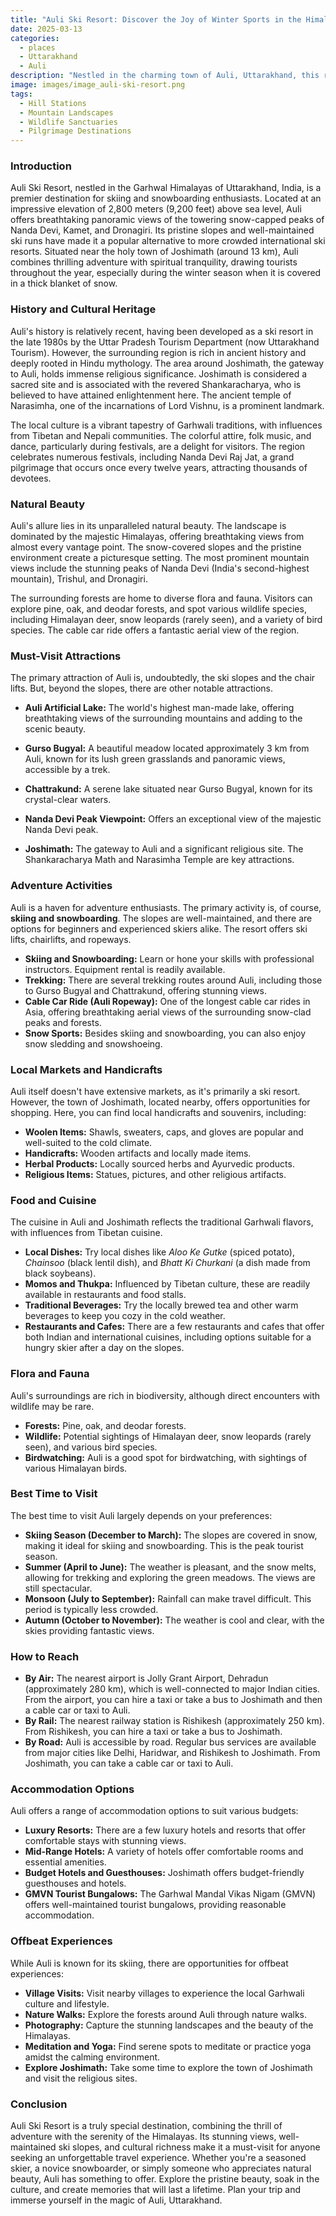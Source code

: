 ```yaml
---
title: "Auli Ski Resort: Discover the Joy of Winter Sports in the Himalayas"
date: 2025-03-13
categories:
  - places
  - Uttarakhand
  - Auli
description: "Nestled in the charming town of Auli, Uttarakhand, this renowned ski resort stands at an elevation of 2800 meters above sea level. It is a haven for winter sports enthusiasts and offers breathtaking views of the Kanchenjunga mountain range. Perfect for families and beginners alike, Auli provides slopes that cater to all skill levels, making it one of India's top choices for skiing."
image: images/image_auli-ski-resort.png
tags: 
  - Hill Stations
  - Mountain Landscapes
  - Wildlife Sanctuaries
  - Pilgrimage Destinations
---
```



### **Introduction**

Auli Ski Resort, nestled in the Garhwal Himalayas of Uttarakhand, India, is a premier destination for skiing and snowboarding enthusiasts. Located at an impressive elevation of 2,800 meters (9,200 feet) above sea level, Auli offers breathtaking panoramic views of the towering snow-capped peaks of Nanda Devi, Kamet, and Dronagiri. Its pristine slopes and well-maintained ski runs have made it a popular alternative to more crowded international ski resorts. Situated near the holy town of Joshimath (around 13 km), Auli combines thrilling adventure with spiritual tranquility, drawing tourists throughout the year, especially during the winter season when it is covered in a thick blanket of snow.

### **History and Cultural Heritage**

Auli's history is relatively recent, having been developed as a ski resort in the late 1980s by the Uttar Pradesh Tourism Department (now Uttarakhand Tourism). However, the surrounding region is rich in ancient history and deeply rooted in Hindu mythology. The area around Joshimath, the gateway to Auli, holds immense religious significance. Joshimath is considered a sacred site and is associated with the revered Shankaracharya, who is believed to have attained enlightenment here. The ancient temple of Narasimha, one of the incarnations of Lord Vishnu, is a prominent landmark.



The local culture is a vibrant tapestry of Garhwali traditions, with influences from Tibetan and Nepali communities. The colorful attire, folk music, and dance, particularly during festivals, are a delight for visitors. The region celebrates numerous festivals, including Nanda Devi Raj Jat, a grand pilgrimage that occurs once every twelve years, attracting thousands of devotees.

### **Natural Beauty**

Auli's allure lies in its unparalleled natural beauty. The landscape is dominated by the majestic Himalayas, offering breathtaking views from almost every vantage point. The snow-covered slopes and the pristine environment create a picturesque setting. The most prominent mountain views include the stunning peaks of Nanda Devi (India's second-highest mountain), Trishul, and Dronagiri.



The surrounding forests are home to diverse flora and fauna. Visitors can explore pine, oak, and deodar forests, and spot various wildlife species, including Himalayan deer, snow leopards (rarely seen), and a variety of bird species. The cable car ride offers a fantastic aerial view of the region.

### **Must-Visit Attractions**

The primary attraction of Auli is, undoubtedly, the ski slopes and the chair lifts. But, beyond the slopes, there are other notable attractions.

*   **Auli Artificial Lake:** The world's highest man-made lake, offering breathtaking views of the surrounding mountains and adding to the scenic beauty.
    
*   **Gurso Bugyal:** A beautiful meadow located approximately 3 km from Auli, known for its lush green grasslands and panoramic views, accessible by a trek.
    
*   **Chattrakund:** A serene lake situated near Gurso Bugyal, known for its crystal-clear waters.
*   **Nanda Devi Peak Viewpoint:** Offers an exceptional view of the majestic Nanda Devi peak.
*   **Joshimath:** The gateway to Auli and a significant religious site. The Shankaracharya Math and Narasimha Temple are key attractions.
    

### **Adventure Activities**

Auli is a haven for adventure enthusiasts. The primary activity is, of course, **skiing and snowboarding**. The slopes are well-maintained, and there are options for beginners and experienced skiers alike. The resort offers ski lifts, chairlifts, and ropeways.

*   **Skiing and Snowboarding:** Learn or hone your skills with professional instructors. Equipment rental is readily available.
*   **Trekking:** There are several trekking routes around Auli, including those to Gurso Bugyal and Chattrakund, offering stunning views.
*   **Cable Car Ride (Auli Ropeway):** One of the longest cable car rides in Asia, offering breathtaking aerial views of the surrounding snow-clad peaks and forests.
*   **Snow Sports:** Besides skiing and snowboarding, you can also enjoy snow sledding and snowshoeing.

### **Local Markets and Handicrafts**

Auli itself doesn't have extensive markets, as it's primarily a ski resort. However, the town of Joshimath, located nearby, offers opportunities for shopping. Here, you can find local handicrafts and souvenirs, including:

*   **Woolen Items:** Shawls, sweaters, caps, and gloves are popular and well-suited to the cold climate.
*   **Handicrafts:** Wooden artifacts and locally made items.
*   **Herbal Products:** Locally sourced herbs and Ayurvedic products.
*   **Religious Items:** Statues, pictures, and other religious artifacts.

### **Food and Cuisine**

The cuisine in Auli and Joshimath reflects the traditional Garhwali flavors, with influences from Tibetan cuisine.

*   **Local Dishes:** Try local dishes like *Aloo Ke Gutke* (spiced potato), *Chainsoo* (black lentil dish), and *Bhatt Ki Churkani* (a dish made from black soybeans).
*   **Momos and Thukpa:** Influenced by Tibetan culture, these are readily available in restaurants and food stalls.
*   **Traditional Beverages:** Try the locally brewed tea and other warm beverages to keep you cozy in the cold weather.
*   **Restaurants and Cafes:** There are a few restaurants and cafes that offer both Indian and international cuisines, including options suitable for a hungry skier after a day on the slopes.

### **Flora and Fauna**

Auli's surroundings are rich in biodiversity, although direct encounters with wildlife may be rare.

*   **Forests:** Pine, oak, and deodar forests.
*   **Wildlife:** Potential sightings of Himalayan deer, snow leopards (rarely seen), and various bird species.
*   **Birdwatching:** Auli is a good spot for birdwatching, with sightings of various Himalayan birds.

### **Best Time to Visit**

The best time to visit Auli largely depends on your preferences:

*   **Skiing Season (December to March):** The slopes are covered in snow, making it ideal for skiing and snowboarding. This is the peak tourist season.
*   **Summer (April to June):** The weather is pleasant, and the snow melts, allowing for trekking and exploring the green meadows. The views are still spectacular.
*   **Monsoon (July to September):** Rainfall can make travel difficult. This period is typically less crowded.
*   **Autumn (October to November):** The weather is cool and clear, with the skies providing fantastic views.

### **How to Reach**

*   **By Air:** The nearest airport is Jolly Grant Airport, Dehradun (approximately 280 km), which is well-connected to major Indian cities. From the airport, you can hire a taxi or take a bus to Joshimath and then a cable car or taxi to Auli.
*   **By Rail:** The nearest railway station is Rishikesh (approximately 250 km). From Rishikesh, you can hire a taxi or take a bus to Joshimath.
*   **By Road:** Auli is accessible by road. Regular bus services are available from major cities like Delhi, Haridwar, and Rishikesh to Joshimath. From Joshimath, you can take a cable car or taxi to Auli.

### **Accommodation Options**

Auli offers a range of accommodation options to suit various budgets:

*   **Luxury Resorts:** There are a few luxury hotels and resorts that offer comfortable stays with stunning views.
*   **Mid-Range Hotels:** A variety of hotels offer comfortable rooms and essential amenities.
*   **Budget Hotels and Guesthouses:** Joshimath offers budget-friendly guesthouses and hotels.
*   **GMVN Tourist Bungalows:** The Garhwal Mandal Vikas Nigam (GMVN) offers well-maintained tourist bungalows, providing reasonable accommodation.



### **Offbeat Experiences**

While Auli is known for its skiing, there are opportunities for offbeat experiences:

*   **Village Visits:** Visit nearby villages to experience the local Garhwali culture and lifestyle.
*   **Nature Walks:** Explore the forests around Auli through nature walks.
*   **Photography:** Capture the stunning landscapes and the beauty of the Himalayas.
*   **Meditation and Yoga:** Find serene spots to meditate or practice yoga amidst the calming environment.
*   **Explore Joshimath:** Take some time to explore the town of Joshimath and visit the religious sites.

### **Conclusion**

Auli Ski Resort is a truly special destination, combining the thrill of adventure with the serenity of the Himalayas. Its stunning views, well-maintained ski slopes, and cultural richness make it a must-visit for anyone seeking an unforgettable travel experience. Whether you're a seasoned skier, a novice snowboarder, or simply someone who appreciates natural beauty, Auli has something to offer. Explore the pristine beauty, soak in the culture, and create memories that will last a lifetime. Plan your trip and immerse yourself in the magic of Auli, Uttarakhand.


